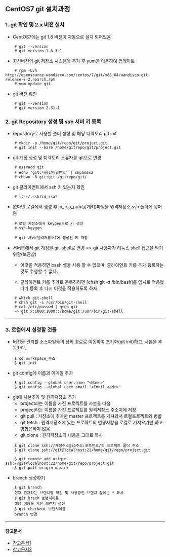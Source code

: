 ## CentOS7 git 설치과정




### 1. git 확인 및 2.x 버전 설치

- CentOS7에는 git 1.8 버전이 자동으로 설치 되어있음

```shell
	# git --version
	# git version 1.8.3.1
```

- 최신버전의 git 저장소 시스템에 추가 후 yum을 이용하여 업데이트

```shell
	# rpm -Uvh http://opensource.wandisco.com/centos/7/git/x86_64/wandisco-git-release-7-2.noarch.rpm
	# yum update git
```

- git 버전 확인

```
	# git --version
	# git version 2.31.1
```


### 2. git Repository 생성 및 ssh 서버 키 등록

- repository로 사용할 폴더 생성 및 해당 디렉토리 git init

```
	# mkdir -p /home/git/repo/git/project.git
	# git init --bare /home/gitrepo/git/project.git
```


- git 계정 생성 및 디렉토리 소유자를 git으로 변경

```
	# useradd git
	# echo 'git:사용할비밀번호' | chpasswd
	# chown -R git:git /gitrepo/git/
```

- git 클라이언트에서 ssh 키 있는지 확인

``` 
	# ll ~/.ssh/id_rsa*
```

- 없다면 로컬에서 생성 후 id_rsa_pub(공개키)파일을 원격저장소 ssh 폴더에 넣어줌


```
	# 로컬 저장소에서 keygen으로 키 생성
	# ssh-keygen
	
	# git 서버(원격저장소)에 생성된 키 저장
```

- 서버측에서 git 계정을  git-shell로 변경 => git 사용자가 리눅스 shell 접근을 막기위함(보안상)
	- 이것을 적용하면 bash 쉘을 사용 할 수 없으며, 클라이언트 키를 추가 등록하는 것도 수행할 수 없다.

	- 클라이언트 키를 추가로 등록하려면 [chsh git -s /bin/bash]를 임시로 적용했다가 등록 후 다시 이것을 적용하도록 하자.


```
	# which git-shell
	# chsh git -s /usr/bin/git-shell
	# cat /etc/passwd | grep git
	=> git:x:1000:1000::/home/git:/usr/bin/git-shell
```

***

### 3. 로컬에서 설정할 것들

- 버전을 관리할 소스파일들의 상위 경로로 이동하여 초기화(git init)하고, 사본을 추가한다.
```
	$ cd workspace_주소
	$ git init
```

- git config에 이름과 이메일 추가
```
	$ git config --global user.name "<Name>"
	$ git config --global user.email "<Email_addr>"
```

- git에 사본추가 및 원격저장소 추가
	- project라는 이름을 가진 프로젝트를 사본을 떠옴
	- project라는 이름을 가진 프로젝트를 원격저장소 주소지에 저장
	- git pull : 저장소에 추가한 master 프로젝트를 가져와서 로컬프로젝트와 병합
	- git fetch : 원격저장소에 있는 프로젝트의 변경사항을 로컬로 가져오기만 하고 병합은하지 않음
	- git clone : 원격저장소의 내용을 그대로 복사
	
```
	$ git clone ssh://계정주소@ip주소:포트번호/깃 프로젝트 폴더 주소
	$ git clone ssh://git@localhost:22/home/git/repo/project.git
	
	$ git remote add origin ssh://git@localhost:22/home/git/repo/project.git
	$ git pull origin master
```

- branch 생성하기

```
	$ git branch 
	현재 존재하는 브랜치명 확인 및 사용중인 브랜치 앞에는 * 표시
	$ git brach 브랜치이름
	해당 이름을 가진 브랜치 생성
	$ git checkout 브랜치이름
	branch 변경
```

***
#### 참고문서

- [참고문서1](https://lhb0517.tistory.com/entry/CentOS-7-Git-%EC%84%9C%EB%B2%84-%EA%B5%AC%EC%B6%95)
- [참고문서2](https://zetawiki.com/wiki/%EB%A6%AC%EB%88%85%EC%8A%A4_Git_%EC%84%9C%EB%B2%84_%EA%B5%AC%EC%B6%95_(SSH_%ED%94%84%EB%A1%9C%ED%86%A0%EC%BD%9C))
